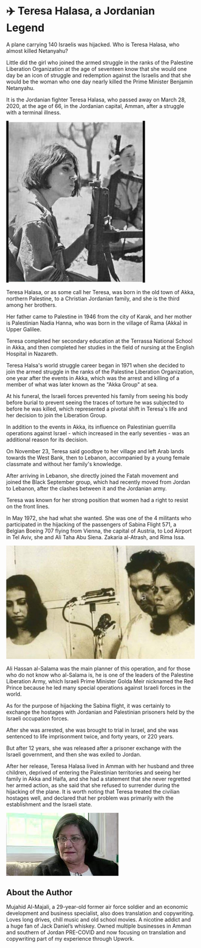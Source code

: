 # ✈️ Teresa Halasa, a Jordanian Legend

A plane carrying 140 Israelis was hijacked. Who is Teresa Halasa, who almost
killed Netanyahu?

Little did the girl who joined the armed struggle in the ranks of the Palestine
Liberation Organization at the age of seventeen know that she would one day be
an icon of struggle and redemption against the Israelis and that she would be
the woman who one day nearly killed the Prime Minister Benjamin Netanyahu.

It is the Jordanian fighter Teresa Halasa, who passed away on March 28, 2020, at
the age of 66, in the Jordanian capital, Amman, after a struggle with a terminal
illness.

![teresa](_static/images/teresa/image1.png)

Teresa Halasa, or as some call her Teresa, was born in the old town of Akka,
northern Palestine, to a Christian Jordanian family, and she is the third among
her brothers.

Her father came to Palestine in 1946 from the city of Karak, and her mother is
Palestinian Nadia Hanna, who was born in the village of Rama (Akka) in Upper
Galilee.

Teresa completed her secondary education at the Terrassa National School in
Akka, and then completed her studies in the field of nursing at the English
Hospital in Nazareth.

Teresa Halsa's world struggle career began in 1971 when she decided to join the
armed struggle in the ranks of the Palestine Liberation Organization, one year
after the events in Akka, which was the arrest and killing of a member of what
was later known as the "Akka Group" at sea.

At his funeral, the Israeli forces prevented his family from seeing his body
before burial to prevent seeing the traces of torture he was subjected to before
he was killed, which represented a pivotal shift in Teresa's life and her
decision to join the Liberation Group.

In addition to the events in Akka, its influence on Palestinian guerrilla
operations against Israel - which increased in the early seventies - was an
additional reason for its decision.

On November 23, Teresa said goodbye to her village and left Arab lands towards
the West Bank, then to Lebanon, accompanied by a young female classmate and
without her family's knowledge.

After arriving in Lebanon, she directly joined the Fatah movement and joined the
Black September group, which had recently moved from Jordan to Lebanon, after
the clashes between it and the Jordanian army.

Teresa was known for her strong position that women had a right to resist on the
front lines.

In May 1972, she had what she wanted. She was one of the 4 militants who
participated in the hijacking of the passengers of Sabina Flight 571, a Belgian
Boeing 707 flying from Vienna, the capital of Austria, to Lod Airport in Tel
Aviv, she and Ali Taha Abu Siena. Zakaria al-Atrash, and Rima Issa.

![militants](_static/images/teresa/image2.jpg)

Ali Hassan al-Salama was the main planner of this operation, and for those who
do not know who al-Salama is, he is one of the leaders of the Palestine
Liberation Army, which Israeli Prime Minister Golda Meir nicknamed the Red
Prince because he led many special operations against Israeli forces in the
world.

As for the purpose of hijacking the Sabina flight, it was certainly to exchange
the hostages with Jordanian and Palestinian prisoners held by the Israeli
occupation forces.

After she was arrested, she was brought to trial in Israel, and she was
sentenced to life imprisonment twice, and forty years, or 220 years.

But after 12 years, she was released after a prisoner exchange with the Israeli
government, and then she was exiled to Jordan.

After her release, Teresa Halasa lived in Amman with her husband and three
children, deprived of entering the Palestinian territories and seeing her family
in Akka and Haifa, and she had a statement that she never regretted her armed
action, as she said that she refused to surrender during the hijacking of the
plane. It is worth noting that Teresa treated the civilian hostages well, and
declared that her problem was primarily with the establishment and the Israeli
state.

![teresa](_static/images/teresa/image3.jpg)

## About the Author

Mujahid Al-Majali, a 29-year-old former air force soldier and an economic
development and business specialist, also does translation and copywriting.
Loves long drives, chill music and old school movies. A nicotine addict and a
huge fan of Jack Daniel’s whiskey. Owned multiple businesses in Amman and
southern of Jordan PRE-COVID and now focusing on translation and copywriting
part of my experience through Upwork.
